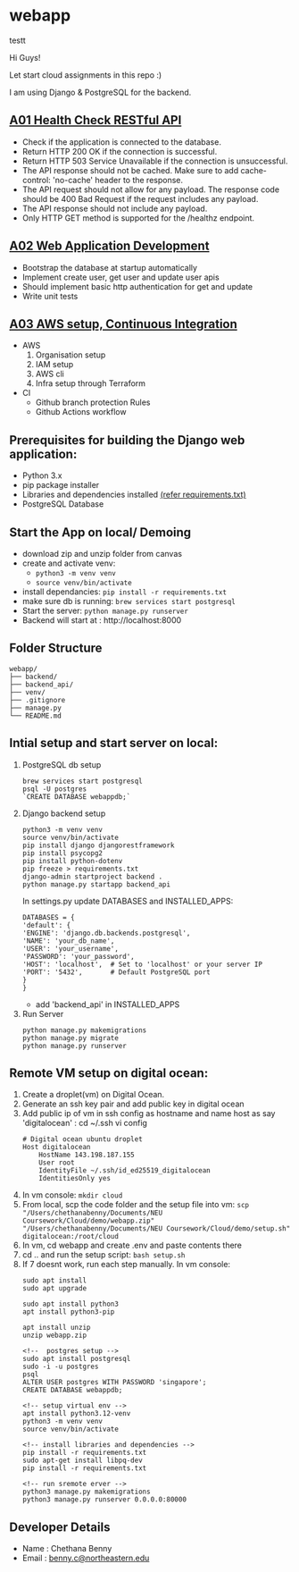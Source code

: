 # webapp

testt

Hi Guys!

Let start cloud assignments in this repo :)

I am using Django & PostgreSQL for the backend.

## [A01 Health Check RESTful API](https://northeastern.instructure.com/courses/192916/assignments/2459288)

- Check if the application is connected to the database.
- Return HTTP 200 OK if the connection is successful.
- Return HTTP 503 Service Unavailable if the connection is unsuccessful.
- The API response should not be cached. Make sure to add cache-control: 'no-cache' header to the response.
- The API request should not allow for any payload. The response code should be 400 Bad Request if the request includes any payload.
- The API response should not include any payload.
- Only HTTP GET method is supported for the /healthz endpoint.

## [A02 Web Application Development](https://northeastern.instructure.com/courses/192916/assignments/2463019) 

- Bootstrap the database at startup automatically
- Implement create user, get user and update user apis
- Should implement basic http authentication for get and update
- Write unit tests

## [A03 AWS setup, Continuous Integration](https://northeastern.instructure.com/courses/192916/assignments/2463019) 

- AWS
    1. Organisation setup
    2. IAM setup
    3. AWS cli
    4. Infra setup through Terraform
- CI
    - Github branch protection Rules
    - Github Actions workflow

## Prerequisites for building the Django web application:

- Python 3.x 
- pip package installer
- Libraries and dependencies installed [(refer requirements.txt)](requirements.txt)
- PostgreSQL Database 

## Start the App on local/ Demoing
- download zip and unzip folder from canvas
- create and activate venv:
    - `python3 -m venv venv` 
    - `source venv/bin/activate`
- install dependancies: `pip install -r requirements.txt`
- make sure db is running: `brew services start postgresql`
- Start the server: `python manage.py runserver`
- Backend will start at : http://localhost:8000

## Folder Structure
    webapp/
    ├── backend/
    ├── backend_api/
    ├── venv/
    ├── .gitignore
    ├── manage.py
    └── README.md

## Intial setup and start server on local:
1. PostgreSQL db setup
    ```
    brew services start postgresql
    psql -U postgres
    `CREATE DATABASE webappdb;`
    ```
2. Django backend setup
    ```
    python3 -m venv venv
    source venv/bin/activate
    pip install django djangorestframework
    pip install psycopg2
    pip install python-dotenv
    pip freeze > requirements.txt
    django-admin startproject backend .
    python manage.py startapp backend_api
    ```
    In settings.py update DATABASES and INSTALLED_APPS:
    ```
    DATABASES = {
    'default': {
    'ENGINE': 'django.db.backends.postgresql',
    'NAME': 'your_db_name',
    'USER': 'your_username',
    'PASSWORD': 'your_password',
    'HOST': 'localhost',  # Set to 'localhost' or your server IP
    'PORT': '5432',       # Default PostgreSQL port
    }
    }
    ```
    - add 'backend_api' in INSTALLED_APPS
3. Run Server
    ```
    python manage.py makemigrations
    python manage.py migrate
    python manage.py runserver
    ```

## Remote VM setup on digital ocean:
1. Create a droplet(vm) on Digital Ocean.
2. Generate an ssh key pair and add public key in digital ocean
3. Add public ip of vm in ssh config as hostname and name host as say 'digitalocean' :
    cd ~/.ssh
    vi config
    ```
    # Digital ocean ubuntu droplet
    Host digitalocean
        HostName 143.198.187.155
        User root
        IdentityFile ~/.ssh/id_ed25519_digitalocean
        IdentitiesOnly yes
    ```
4. In vm console: `mkdir cloud`
5. From local, scp the code folder and the setup file into vm: 
`scp "/Users/chethanabenny/Documents/NEU Coursework/Cloud/demo/webapp.zip" "/Users/chethanabenny/Documents/NEU Coursework/Cloud/demo/setup.sh" digitalocean:/root/cloud`
6. In vm, cd webapp and create .env and paste contents there
7. cd .. and run the setup script: `bash setup.sh`
8. If 7 doesnt work, run each step manually. In vm console:
    ```
    sudo apt install
    sudo apt upgrade

    sudo apt install python3
    apt install python3-pip

    apt install unzip
    unzip webapp.zip

    <!--  postgres setup -->
    sudo apt install postgresql
    sudo -i -u postgres
    psql
    ALTER USER postgres WITH PASSWORD 'singapore';
    CREATE DATABASE webappdb;

    <!-- setup virtual env -->
    apt install python3.12-venv
    python3 -m venv venv
    source venv/bin/activate

    <!-- install libraries and dependencies -->
    pip install -r requirements.txt
    sudo apt-get install libpq-dev
    pip install -r requirements.txt

    <!-- run sremote erver -->
    python3 manage.py makemigrations
    python3 manage.py runserver 0.0.0.0:80000
    ```


## Developer Details
- Name : Chethana Benny
- Email : benny.c@northeastern.edu
